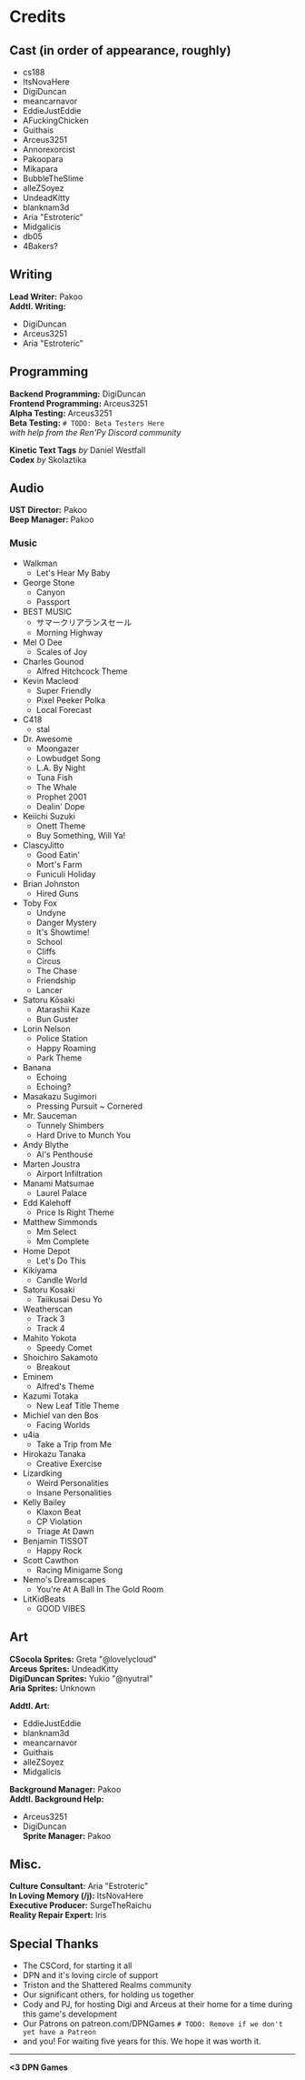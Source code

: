 # Credits

## Cast (in order of appearance, roughly)
- cs188
- ItsNovaHere
- DigiDuncan
- meancarnavor
- EddieJustEddie
- AFuckingChicken
- Guithais
- Arceus3251
- Annorexorcist
- Pakoopara
- Mikapara
- BubbleTheSlime
- alleZSoyez
- UndeadKitty
- blanknam3d
- Aria "Estroteric"
- Midgalicis
- db05
- 4Bakers?

## Writing
**Lead Writer:** Pakoo  
**Addtl. Writing:**
- DigiDuncan
- Arceus3251
- Aria "Estroteric"

## Programming
**Backend Programming:** DigiDuncan  
**Frontend Programming:** Arceus3251  
**Alpha Testing:** Arceus3251  
**Beta Testing:** `# TODO: Beta Testers Here`  
*with help from the Ren'Py Discord community*  

**Kinetic Text Tags** *by* Daniel Westfall  
**Codex** *by* Skolaztika

## Audio
**UST Director:** Pakoo  
**Beep Manager:** Pakoo

### Music
- Walkman
    - Let's Hear My Baby
- George Stone
    - Canyon
    - Passport
- BEST MUSIC
    - サマークリアランスセール
    - Morning Highway
- Mel O Dee
    - Scales of Joy
- Charles Gounod
    - Alfred Hitchcock Theme
- Kevin Macleod
    - Super Friendly
    - Pixel Peeker Polka
    - Local Forecast
- C418
    - stal
- Dr. Awesome
    - Moongazer
    - Lowbudget Song
    - L.A. By Night
    - Tuna Fish
    - The Whale
    - Prophet 2001
    - Dealin' Dope
- Keiichi Suzuki
    - Onett Theme
    - Buy Something, Will Ya!
- ClascyJitto
    - Good Eatin'
    - Mort's Farm
    - Funiculi Holiday
- Brian Johnston
    - Hired Guns
- Toby Fox
    - Undyne
    - Danger Mystery
    - It's Showtime!
    - School
    - Cliffs
    - Circus
    - The Chase
    - Friendship
    - Lancer
- Satoru Kōsaki
    - Atarashii Kaze
    - Bun Guster
- Lorin Nelson
    - Police Station
    - Happy Roaming
    - Park Theme
- Banana
    - Echoing
    - Echoing?
- Masakazu Sugimori
    - Pressing Pursuit ~ Cornered
- Mr. Sauceman
    - Tunnely Shimbers
    - Hard Drive to Munch You
- Andy Blythe
    - Al's Penthouse
- Marten Joustra
    - Airport Infiltration
- Manami Matsumae
    - Laurel Palace
- Edd Kalehoff
    - Price Is Right Theme
- Matthew Simmonds
    - Mm Select
    - Mm Complete
- Home Depot
    - Let's Do This
- Kikiyama
    - Candle World
- Satoru Kosaki
    - Taiikusai Desu Yo
- Weatherscan
    - Track 3
    - Track 4
- Mahito Yokota
    - Speedy Comet
- Shoichiro Sakamoto
    - Breakout
- Eminem
    - Alfred's Theme
- Kazumi Totaka
    - New Leaf Title Theme
- Michiel van den Bos
    - Facing Worlds
- u4ia
    - Take a Trip from Me
- Hirokazu Tanaka
    - Creative Exercise
- Lizardking
    - Weird Personalities
    - Insane Personalities
- Kelly Bailey
    - Klaxon Beat
    - CP Violation
    - Triage At Dawn
- Benjamin TISSOT
    - Happy Rock
- Scott Cawthon
    - Racing Minigame Song
- Nemo's Dreamscapes
    - You're At A Ball In The Gold Room
- LitKidBeats
    - GOOD VIBES

## Art
**CSocola Sprites:** Greta "@lovelycloud"  
**Arceus Sprites:** UndeadKitty  
**DigiDuncan Sprites:** Yukio "@nyutral"  
**Aria Sprites:** Unknown

**Addtl. Art:**
- EddieJustEddie
- blanknam3d
- meancarnavor
- Guithais
- alleZSoyez
- Midgalicis

**Background Manager:** Pakoo  
**Addtl. Background Help:**
- Arceus3251
- DigiDuncan  
**Sprite Manager:** Pakoo

## Misc.
**Culture Consultant:** Aria "Estroteric"  
**In Loving Memory (/j):** ItsNovaHere  
**Executive Producer:** SurgeTheRaichu  
**Reality Repair Expert:** Iris

## Special Thanks
- The CSCord, for starting it all
- DPN and it's loving circle of support
- Triston and the Shattered Realms community
- Our significant others, for holding us together
- Cody and PJ, for hosting Digi and Arceus at their home for a time during this game's development
- Our Patrons on patreon.com/DPNGames `# TODO: Remove if we don't yet have a Patreon`
- and you! For waiting five years for this. We hope it was worth it.

----------------
**<3 DPN Games**

